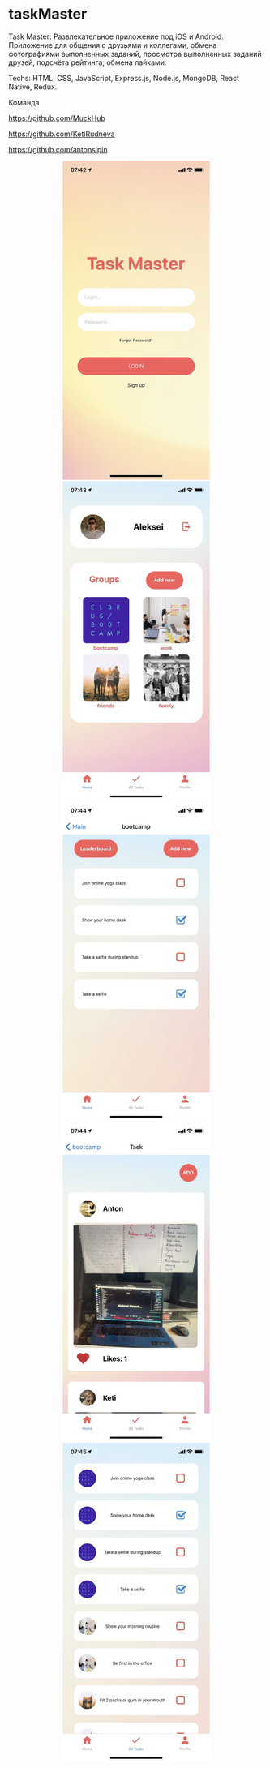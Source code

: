 # taskMaster

<p color="red"> Task Master: Развлекательное приложение под iOS и Android. Приложение для общения с друзьями и коллегами, обмена фотографиями выполненных заданий, просмотра выполненных заданий друзей, подсчёта рейтинга, обмена лайками.
  </p>
 <p color="red">
Techs: HTML, CSS, JavaScript, Express.js, Node.js, MongoDB, React Native, Redux.
 </p>

Команда

https://github.com/MuckHub

https://github.com/KetiRudneva

https://github.com/antonsipin

<p align="center">
  <img src="assets/1" width="290" title="Экран регистрации">
  <img src="assets/2" width="290" alt="Аккаунт пользователя">
  <img src="assets/3" width="290" title="Экран добавления задачи">
  <img src="assets/4" width="290" alt="Лента. Возвожность добавить фотографию и поставить лайк.">
  <img src="assets/5" width="290" alt="Список всех задач">
</p>

